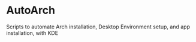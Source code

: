 # AutoArch
Scripts to automate Arch installation, Desktop Environment setup, and app installation, with KDE
